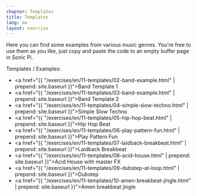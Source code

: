 ```yaml
---
chapter: Templates
title: Templates
lang: no
layout: exercise
---
```


Here you can find some examples from various music genres. You're free to use them as you like, just copy and paste the code to an empty buffer page in Sonic Pi. 

Templates / Examples:

- <a href="{{ "/exercises/en/11-templates/02-band-example.html" | prepend: site.baseurl }}">Band Template 1</a>
- <a href="{{ "/exercises/en/11-templates/03-band-example.html" | prepend: site.baseurl }}">Band Template 2</a>
- <a href="{{ "/exercises/en/11-templates/04-simple-slow-techno.html" | prepend: site.baseurl }}">Simple Slow Techno</a>
- <a href="{{ "/exercises/en/11-templates/05-hip-hop-beat.html" | prepend: site.baseurl }}">Hip Hop Beat</a>
- <a href="{{ "/exercises/en/11-templates/06-play-pattern-fun.html" | prepend: site.baseurl }}">Play Pattern Fun</a>
- <a href="{{ "/exercises/en/11-templates/07-laidback-breakbeat.html" | prepend: site.baseurl }}">Laidback Breakbeat</a>
- <a href="{{ "/exercises/en/11-templates/08-acid-house.html" | prepend: site.baseurl }}">Acid House with master FX</a>
- <a href="{{ "/exercises/en/11-templates/09-dubstep-at-loop.html" | prepend: site.baseurl }}">Dubstep</a>
- <a href="{{ "/exercises/en/11-templates/10-amen-breakbeat-jingle.html" | prepend: site.baseurl }}">Amen breakbeat jingle</a>
